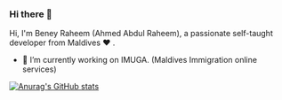### Hi there 👋

Hi, I'm Beney Raheem (Ahmed Abdul Raheem), a passionate self-taught developer from Maldives ❤️️ .

- 🔭 I’m currently working on IMUGA. (Maldives Immigration online services)

[![Anurag's GitHub stats](https://github-readme-stats.vercel.app/api?username=beneyraheem&show_icons=true&theme=yeblu)](https://github.com/beneyraheem)

